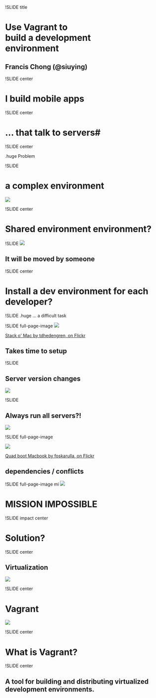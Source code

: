 !SLIDE title
# Use <span class="ign">Vagrant</span> to <br>build a development<br> environment #

## Francis Chong (@siuying) ##

!SLIDE center
# I build mobile apps #

!SLIDE center
# ... that talk to servers#

!SLIDE center

.huge Problem

!SLIDE
# a complex environment #
![](dependencies.png)

!SLIDE center
# Shared environment environment? #

!SLIDE 
![](cheese.jpg)
## It will be moved by someone ##

!SLIDE center
# Install a dev environment for each developer? #

!SLIDE
.huge ... a difficult task

!SLIDE full-page-image
![](mac_stack.jpg)

[Stack o' Mac by tdhedengren, on Flickr](http://www.flickr.com/photos/tdhedengren/5138982641/)

## Takes time to setup ##

!SLIDE
## Server version changes ##
![](mysql.png)

!SLIDE
## Always run all servers?! ##
![](dependencies.png)


!SLIDE full-page-image

![](multi_boot.jpg)

[Quad boot Macbook by foskarulla, on Flickr](http://www.flickr.com/photos/foskarulla/2310220114/)

## dependencies / conflicts ##

!SLIDE full-page-image mi
![](mission_impossible.jpg)

# MISSION IMPOSSIBLE #

!SLIDE impact center

# Solution? #

!SLIDE center
## Virtualization ##
![](virtualbox.png)

!SLIDE center
# Vagrant #
![](vagrant_chilling.png)

!SLIDE center

# What is Vagrant? #

!SLIDE center

## A tool for <span class="ignition">building</span> and <span class="ignition">distributing</span> virtualized development environments. ##

